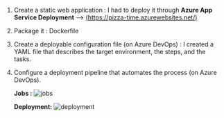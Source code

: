 1) Create a static web application : I had to deploy it through **Azure App Service Deployment** --> [(https://pizza-time.azurewebsites.net/) ](https://pizza-time.azurewebsites.net/)
2) Package it : Dockerfile 
4) Create a deployable configuration file (on Azure DevOps) : I created a YAML file that describes the target environment, the steps, and the tasks.
5) Configure a deployment pipeline that automates the process (on Azure DevOps).

    **Jobs :**
![jobs](https://github.com/devopssteven/web-app-on-azure-devops/assets/126707958/9d6f1dfa-c4b8-4a6f-91e7-8949c0af34f5)
  
    **Deployment:**
![deployment](https://github.com/devopssteven/web-app-on-azure-devops/assets/126707958/605e40f1-3bb0-42c5-b11c-acc748550c5c)
